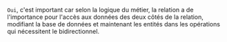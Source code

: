 
`Oui`, c'est important car selon la logique du métier, la relation a de l'importance pour l'accès aux données des deux côtés de la relation, modifiant la base de données et maintenant les entités dans les opérations qui nécessitent le bidirectionnel.